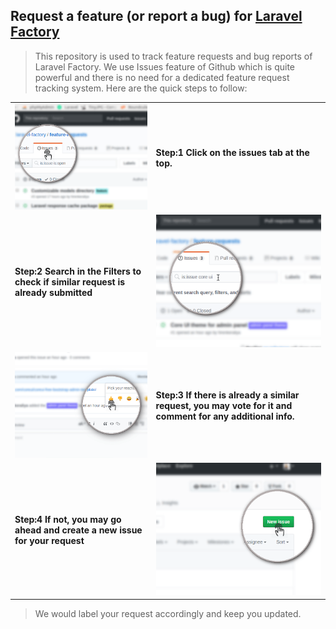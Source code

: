 
## Request a feature (or report a bug) for [Laravel Factory](https://laravelfactory.com)

> This repository is used to track feature requests and bug reports of Laravel Factory. We use Issues feature of Github which is quite powerful and there is no need for a dedicated feature request tracking system. Here are the quick steps to follow:

|||
|--|--|
| ![Click on issues tab](./click-on-issues-tab.png "Click on issues tab")|**Step:1 Click on the issues tab at the top.**|
|**Step:2 Search in the Filters to check if similar request is already submitted**|![Find if similar request is already submitted](./find-if-similar-request-is-already-submitted.png "Find if similar request is already submitted") |
|![Vote for existing requests](./vote-for-existing-requests.png "Vote for existing requests")|**Step:3 If there is already a similar request, you may vote for it and comment for any additional info.**|
|**Step:4 If not, you may go ahead and create a new issue for your request**|![Create a new issue](./create-a-new-issue.png "Create a new issue")|

> We would label your request accordingly and keep you updated.

